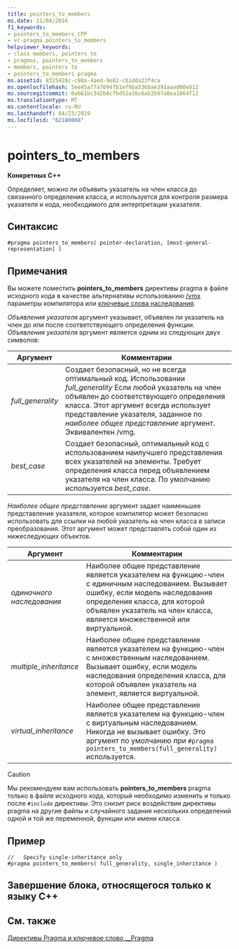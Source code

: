 ```yaml
---
title: pointers_to_members
ms.date: 11/04/2016
f1_keywords:
- pointers_to_members_CPP
- vc-pragma.pointers_to_members
helpviewer_keywords:
- class members, pointers to
- pragmas, pointers_to_members
- members, pointers to
- pointers_to_members pragma
ms.assetid: 8325428c-c90a-4aed-9e82-cb1dda23f4ca
ms.openlocfilehash: 5ee45a77a7094fb1ef9ba536bae391aaad00e812
ms.sourcegitcommit: 0ab61bc3d2b6cfbd52a16c6ab2b97a8ea1864f12
ms.translationtype: MT
ms.contentlocale: ru-RU
ms.lasthandoff: 04/23/2019
ms.locfileid: "62180008"
---
```

# <a name="pointerstomembers"></a>pointers_to_members

**Конкретных C++**

Определяет, можно ли объявить указатель на член класса до связанного определения класса, и используется для контроля размера указателя и кода, необходимого для интерпретации указателя.

## <a name="syntax"></a>Синтаксис

```
#pragma pointers_to_members( pointer-declaration, [most-general-representation] )
```

## <a name="remarks"></a>Примечания

Вы можете поместить **pointers_to_members** директивы pragma в файле исходного кода в качестве альтернативы использованию [/vmx](../build/reference/vmb-vmg-representation-method.md) параметры компилятора или [ключевые слова наследования](../cpp/inheritance-keywords.md).

*Объявления указателя* аргумент указывает, объявлен ли указатель на член до или после соответствующего определения функции. *Объявления указателя* аргумент является одним из следующих двух символов:

|Аргумент|Комментарии|
|--------------|--------------|
|*full_generality*|Создает безопасный, но не всегда оптимальный код. Использовании *full_generality* Если любой указатель на член объявлен до соответствующего определения класса. Этот аргумент всегда использует представление указателя, заданное по *наиболее общее представление* аргумент. Эквивалентен /vmg.|
|*best_case*|Создает безопасный, оптимальный код с использованием наилучшего представления всех указателей на элементы. Требует определения класса перед объявлением указателя на член класса. По умолчанию используется *best_case*.|

*Наиболее общее представление* аргумент задает наименьшее представление указателя, которое компилятор может безопасно использовать для ссылки на любой указатель на член класса в записи преобразования. Этот аргумент может представлять собой один из нижеследующих объектов.

|Аргумент|Комментарии|
|--------------|--------------|
|*одиночного наследования*|Наиболее общее представление является указателем на функцию-член с единичным наследованием. Вызывает ошибку, если модель наследования определения класса, для которой объявлен указатель на член класса, является множественной или виртуальной.|
|*multiple_inheritance*|Наиболее общее представление является указателем на функцию-член с множественным наследованием. Вызывает ошибку, если модель наследования определения класса, для которой объявлен указатель на элемент, является виртуальной.|
|*virtual_inheritance*|Наиболее общее представление является указателем на функцию-член с виртуальным наследованием. Никогда не вызывает ошибку. Это аргумент по умолчанию при `#pragma pointers_to_members(full_generality)` используется.|

> [!CAUTION]
> Мы рекомендуем вам использовать **pointers_to_members** pragma только в файле исходного кода, который необходимо изменить и только после `#include` директивы. Это снизит риск воздействия директивы pragma на другие файлы и случайного задания нескольких определений одной и той же переменной, функции или имени класса.

## <a name="example"></a>Пример

```
//   Specify single-inheritance only
#pragma pointers_to_members( full_generality, single_inheritance )
```

## <a name="end-c-specific"></a>Завершение блока, относящегося только к языку C++

## <a name="see-also"></a>См. также

[Директивы Pragma и ключевое слово __Pragma](../preprocessor/pragma-directives-and-the-pragma-keyword.md)